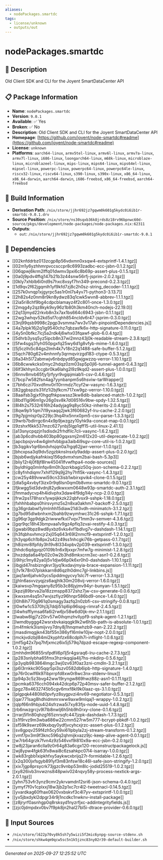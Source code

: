 ```yaml
---
aliases:
  - nodePackages.smartdc
tags:
  - license/unknown
  - outputs/out
---
```


# nodePackages.smartdc

## 📝 Description

Old Client SDK and CLI for the Joyent SmartDataCenter API

## 📋 Package Information

- **Name**: `nodePackages.smartdc`
- **Version**: `9.0.1`
- **Available**: ✅ Yes
- **Broken**: ✅ No
- **Description**: Old Client SDK and CLI for the Joyent SmartDataCenter API
- **Homepage**: [https://github.com/joyent/node-smartdc#readme](https://github.com/joyent/node-smartdc#readme)
- **License**: `unknown`
- **Platforms**: `aarch64-linux`, `armv5tel-linux`, `armv6l-linux`, `armv7a-linux`, `armv7l-linux`, `i686-linux`, `loongarch64-linux`, `m68k-linux`, `microblaze-linux`, `microblazeel-linux`, `mips-linux`, `mips64-linux`, `mips64el-linux`, `mipsel-linux`, `powerpc-linux`, `powerpc64-linux`, `powerpc64le-linux`, `riscv32-linux`, `riscv64-linux`, `s390-linux`, `s390x-linux`, `x86_64-linux`, `x86_64-darwin`, `aarch64-darwin`, `i686-freebsd`, `x86_64-freebsd`, `aarch64-freebsd`

## 🔧 Build Information

- **Derivation Path**: `/nix/store/jjhr692jz7gqwm0k601g5kydc0i6ib1r-smartdc-9.0.1.drv`
- **Source Position**: `/nix/store/ns30sqxb36k8jrds8z18rv96bpnwc60d-source/pkgs/development/node-packages/node-packages.nix:62311`
- **Outputs**:
  - `out`:  `/nix/store/jjhr692jz7gqwm0k601g5kydc0i6ib1r-smartdc-9.0.1`

## 🔗 Dependencies

- [[02knfddrbz013zcgp8p56vdxmn0xsqw4-extsprintf-1.4.1.tgz]]
- [[02m1y6yzhhmrpvccsccpr8c6993zadbc-ecc-jsbn-0.1.2.tgz]]
- [[06qpwj6krm2lffq01dwmv3pxi6c8b69p-assert-plus-0.1.5.tgz]]
- [[0a0j9pdv4ffqj147b21b3z44snw56rfj-jsprim-2.0.2.tgz]]
- [[0kly7xhblb6i0rd9s7hxc8xsyf7hn349-precond-0.2.3.tgz]]
- [[1d9qv2f62jgqmlh1yf9kfd7zj8c2h0sz-string_decoder-1.1.1.tgz]]
- [[257k0vnqp1xjgyrpc5as1r0nl7s4yv71-python3-3.13.7]]
- [[2h82s4z0nm8r9kn8ydwz83q1cwk5wvn8-abbrev-1.1.1.tgz]]
- [[2ia5ri8chf9bg4cdpcblamayz4f2c801-once-1.3.0.tgz]]
- [[2mqg4y2qz8kyk9xy96z1b80h3km40nch-nodejs-22.19.0]]
- [[2q13jmyd22rkvb8n3x7ax1bs664c6943-jsbn-0.1.1.tgz]]
- [[2wg3whqv52kd5sf7cqhh854ncldv6r47-jsprim-0.3.0.tgz]]
- [[3nj99qsb9998c2pgp3vsmma7wv3v17ah-pinpointDependencies.js]]
- [[4a7plpk16j2q1ig9540chz7qbzasfk6x-http-signature-0.11.0.tgz]]
- [[4y5n0bfkc7lcj5a2rdk4j6whx03fqawf-glob-6.0.4.tgz]]
- [[5dhrb3ysq5yz5ipcb8n37wi2mnz43j0k-readable-stream-2.3.8.tgz]]
- [[5fw4sgq31yh050pgxfq25wy6d1g8vfyb-mime-1.6.0.tgz]]
- [[5j5czlhi5c84gs2lmh4k7v18n22q1488-safe-buffer-5.1.2.tgz]]
- [[5qch780g62v4mhnnfy3qrmqvirzgd183-ctype-0.5.3.tgz]]
- [[6a34h5l72abmwjv6nbdpyd85gwjgwzzq-verror-1.10.1.tgz]]
- [[6b8cwwkcks0myc2hdqz0zm03sp5p0jl6-tunnel-agent-0.4.3.tgz]]
- [[6lf3khhyn3ccgbr0ka6lahg2l9z9kqd2-assert-plus-1.0.0.tgz]]
- [[6nnv8mvb65fjy1jrfyyr9vgipjmiab1i-csv-0.4.6.tgz]]
- [[7bcp7w582fsn4ag7yynbanpm5s6hsviw-tarWrapper]]
- [[7bh6czi70xvdfmv0rl10rrmdz7lcyf2w-vasync-1.6.3.tgz]]
- [[82ggbspzls31ifz1i2bjfkcm717xw9gz-verror-1.10.0.tgz]]
- [[8aaifsb3gjxf0hgqfhkpswssz3kw8dib-balanced-match-1.0.2.tgz]]
- [[8bd11gi96m1gv26g0sv8k7d08516v9bw-spdy-1.32.5.tgz]]
- [[8l4h2s7532r616h24adyjag9q8yc50kz-inherits-2.0.4.tgz]]
- [[8qw9p1r1qm7i19yxaqq2jwk3f60682yf-lru-cache-2.2.0.tgz]]
- [[9g7pjjmlsjr0p229jc3hq4hx5nnx0pm5-csv-parse-1.3.3.tgz]]
- [[9wrb7bdlrrgc6n4x9p9jwzgzy10yhk9a-concat-map-0.0.1.tgz]]
- [[9zshxf6kk537mzc627ynbj5lgp1qff15-util-linux-2.41.1]]
- [[a13snycpqzjn1sdisdx2frhdfilc7cli-vasync-1.6.2.tgz]]
- [[ab3p6cdhvbb403bp80gqxsmj2m612x20-util-deprecate-1.0.2.tgz]]
- [[apcbpsjvv4w4glmfvbbjpa3aib4i9sgv-core-util-is-1.0.2.tgz]]
- [[b3qgikv1qr6bndvhsjqn0a7rgq62jjwr-verror-1.1.0.tgz]]
- [[bhcxpsa3ql9dv5zgzbknslnsxly9addp-assert-plus-0.2.0.tgz]]
- [[bjsb6wdjykafnkixq156qdvmxhsm2bai-bash-5.3p3]]
- [[bliy12r4j0f8jf8lrw45041lfvwfhpa4-node-sources]]
- [[byldhlgq0mlnfqv8m0h3pzrkbagiz50q-json-schema-0.2.2.tgz]]
- [[c8yfnhdiqmr7xhif129q9jj2hy7hfl5k-vasync-1.4.3.tgz]]
- [[cw25y489vwwi59cn33isb1wbirxpvik4-clone-0.1.5.tgz]]
- [[dla5g4xvbyf3izx0r9q6lsn0qm0b8vmx-smartdc-9.0.1.tgz]]
- [[fjkwgg5id3dvdnj82ydkwxxm0648w93p-smartdc-auth-2.3.1.tgz]]
- [[fmmadycvp4h4idivphx3daw4f9dg1l4y-ncp-2.0.0.tgz]]
- [[frw2ps178hsrx1ywpijkkzk22qbfvsx9-sshpk-1.18.0.tgz]]
- [[fxhhhbabps0hirsvymz5s2n8xa0akhm7-backoff-2.5.0.tgz]]
- [[g36grdabwl1ylmlnhh15diaw21di3vdh-minimatch-3.1.2.tgz]]
- [[g7bd95dlwbnhxm2bahb9zwymhwc31c26-sshpk-1.7.1.tgz]]
- [[g96qr3gp9dgk2riwwwfkxl7vqv71mm3v-semver-4.3.6.tgz]]
- [[gqr9qc18h43bmpvaa1v9gz4pflq3zvai-restify-4.0.3.tgz]]
- [[gwabi9bpz8wd8yxbz6vks4vf1bdlvg7v-dashdash-1.14.1.tgz]]
- [[h3fqbhsvhmcjr2xj05q643r69l2nmcf9-extsprintf-1.2.0.tgz]]
- [[h3yqp6ch1b8px2s42z49ss1nhcgki76b-getpass-0.1.7.tgz]]
- [[h8izmr8lfpfdy3h19v8l334xpbv2p039-extsprintf-1.3.0.tgz]]
- [[hhdc6qdgyqz0109b1n6x9jxxpr7mfw7g-minimist-1.2.8.tgz]]
- [[hxzdqda6a4fp02c0w2b3hd8mkxcrm3xc-asn1-0.2.6.tgz]]
- [[i9ihjc1my82ya0j5v1djw66p0k6xr0h0-dashdash-1.10.1.tgz]]
- [[ibgjd47nsbizngkvr3jyq1kxdavjmyia-brace-expansion-1.1.11.tgz]]
- [[j1v1k78n07plskkarn8d6qzlh0dmc7gl-linkbins.js]]
- [[jaq1an6jahvk0ycs5pddmgycvy1slc7f-verror-1.3.3.tgz]]
- [[jjhln6asvvzyqjzs6aqjhlk30m208vij-verror-1.6.0.tgz]]
- [[kaiwsvp7mgqany8z95b3c86jyjmv94yr-bunyan-1.5.1.tgz]]
- [[kpzij89brva2la18zzmspp8372shz7jw-csv-generate-0.0.6.tgz]]
- [[kwxsm4sq5n7wvjszfiyz96hnpr586bd9-once-1.4.0.tgz]]
- [[l0h8ih770g961q0smagy3azfq2n0zbfi-csv-stringify-0.0.8.tgz]]
- [[l0wfw1c5370hj3j7ddji51qi6ip96spg-rimraf-2.4.5.tgz]]
- [[l4whsfflymsa6fa6i2rw6jv58w6d0ljk-mv-2.1.1.tgz]]
- [[lwabw8lgj7z20rv57w0ihqmzhvllypf9-sshpk-agent-1.2.1.tgz]]
- [[lwmdbyggg42wsrxbvkaiqqgk9k2w6h5b-path-is-absolute-1.0.1.tgz]]
- [[m4fmkrk3ismijvvy7dny8j1hnqmwhzb9-nan-2.22.2.tgz]]
- [[masdimqgjkn43bf55n386yf16mlw10jw-nopt-2.0.0.tgz]]
- [[mckjvdizbjl84mi2kyphfzx68cdplh7i-inflight-1.0.6.tgz]]
- [[mf5g42x7pq7hfjxmcz6ix5j579q7dpzd-escape-regexp-component-1.0.2.tgz]]
- [[mhhdm96855rsfpdfil6pl1j5r4gsraq6-lru-cache-2.7.3.tgz]]
- [[p283snlybha65fmx3hznkqqjia4lj7hs-mkdirp-0.5.6.tgz]]
- [[p3yqlb983864lmgc3wj0zv63f0az3zni-cmdln-3.2.1.tgz]]
- [[p6l3rnkkc905qqr5pi3szv0582db6ipb-http-signature-1.4.0.tgz]]
- [[p76r0cwlf6k97ibprrpfd8xw0r8wc3nx-stdenv-linux]]
- [[p94p3c5z3bvg42ww19ryngw869hwz88z-asn1-0.1.11.tgz]]
- [[pcmka6376cch094xk42dcp6p72p40msv-safer-buffer-2.1.2.tgz]]
- [[pgz78x4632745b5cgv6mxf8kl9k0laaz-qs-3.1.0.tgz]]
- [[plgpqk4480lld0pvfyz8sygpvzi4nv69-negotiator-0.5.3.tgz]]
- [[qar771sag8hdhidmmrxww9axw9mlqaj1-wrappy-1.0.2.tgz]]
- [[qlpf66n9hbjs4i24sfrzwa5i7xy83fjs-node-uuid-1.4.8.tgz]]
- [[rb6nwzgrcjv9l7lb8nwlj6h5hb9h0rxy-clone-0.1.6.tgz]]
- [[rrarj5fln80qhzg165znrsqfc447jzpk-dashdash-1.7.3.tgz]]
- [[s1f9rvz9m3wba686w22cmm527rw5m777-bcrypt-pbkdf-1.0.2.tgz]]
- [[sf59k9swrz69kxbqy0ydfjvcyhcxjrzc-assert-plus-0.1.2.tgz]]
- [[sv8gpqv259f4zh5cy59xi61lpbyla2zj-stream-transform-0.1.2.tgz]]
- [[vmf7pv3m9f3knc596q2qhmijkvazz9jc-keep-alive-agent-0.0.1.tgz]]
- [[w7rb64grzk7fvn4z9z546vxf9i810x9a-ecc-jsbn-0.2.0.tgz]]
- [[w8j23jaran6clla9z0r64g83a6cgx120-reconstructpackagelock.js]]
- [[wj8ypw4fgk63fx8wai8c6zsahkpc07l4-isarray-1.0.0.tgz]]
- [[wk83rgbb1xipkhfxy5aykwcxbrijq27r-formidable-1.2.6.tgz]]
- [[x2q300jxfsgyb891yf3m83nfsw18c46l-safe-json-stringify-1.2.0.tgz]]
- [[xix7jgp8prsycrk73jgzc9vnbp53m8lc-jodid25519-1.0.2.tgz]]
- [[xy826ivb3nvwzns848pwiv024nqvy58y-process-nextick-args-2.0.1.tgz]]
- [[yhn753vfr3ynz9cmr2ykrvamdn12sri6-json-schema-0.4.0.tgz]]
- [[ymyf7f0v1cplxxj18w3jb2p1xc7cr4l2-tweetnacl-0.14.5.tgz]]
- [[yvardkag60fhax0620vxbskvf3c4l7yv-extsprintf-1.0.0.tgz]]
- [[yx5jbxdykl2dpgr34r9j1ncdkc1nwknv-install-package]]
- [[z8jryrf0asnhgp0q8rsksyd1nyzrfjxc-addintegrityfields.js]]
- [[zjc0jdmpdxv0bv7f9pk8jn2hal27bl5i-dtrace-provider-0.6.0.tgz]]

## 📁 Input Sources

- `/nix/store/l622p70vy8k5sh7y5wizi5f2mic6ynpg-source-stdenv.sh`
- `/nix/store/shkw4qm9qcw5sc5n1k5jznc83ny02r39-default-builder.sh`

---
*Generated on 2025-09-27 12:25:52 UTC*

